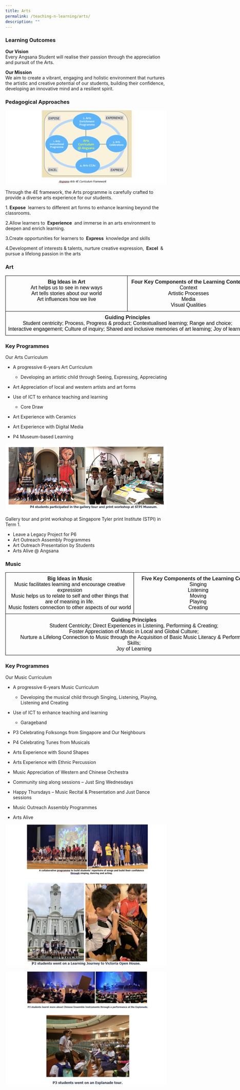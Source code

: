 ```yaml
---
title: Arts
permalink: /teaching-n-learning/arts/
description: ""
---
```

### Learning Outcomes

<b> Our Vision </b>
<br>
Every Angsana Student will realise their passion through the appreciation and pursuit of the Arts.

<b> Our Mission </b>
<br>
We aim to create a vibrant, engaging and holistic environment that nurtures the artistic and creative potential of our students, building their confidence, developing an innovative mind and a resilient spirit.

### Pedagogical Approaches

![](/images/Art1.png)

Through the 4E framework, the Arts programme is carefully crafted to provide a diverse arts experience for our students.

1.<b> Expose </b> learners to different art forms to enhance learning beyond the classrooms.

2.Allow learners to <b> Experience </b> and immerse in an arts environment to deepen and enrich learning.

3.Create opportunities for learners to <b> Express </b> knowledge and skills

4.Development of interests & talents, nurture creative expression, <b> Excel </b> & pursue a lifelong passion in the arts

### Art

<style type="text/css">
.tg  {border-collapse:collapse;border-spacing:0;}
.tg td{border-color:black;border-style:solid;border-width:1px;font-family:Arial, sans-serif;font-size:14px;
  overflow:hidden;padding:10px 5px;word-break:normal;}
.tg th{border-color:black;border-style:solid;border-width:1px;font-family:Arial, sans-serif;font-size:14px;
  font-weight:normal;overflow:hidden;padding:10px 5px;word-break:normal;}
.tg .tg-qv16{font-size:16px;font-weight:bold;text-align:center;vertical-align:top}
.tg .tg-lvth{font-size:16px;text-align:center;vertical-align:top}
</style>
<table class="tg" style="undefined;table-layout: fixed; width: 762px">
<colgroup>
<col style="width: 381px">
<col style="width: 381px">
</colgroup>
<thead>
  <tr>
    <th class="tg-lvth"><span style="font-weight:bold">Big Ideas in Art</span><br><span style="color:#000">Art helps us to see in new ways</span><br><span style="color:#000">Art tells stories about our world</span><br><span style="color:#000">Art influences how we live</span></th>
    <th class="tg-lvth"><span style="font-weight:bold;font-style:normal;text-decoration:none">Four Key Components of the Learning Content</span><br><span style="color:#000">Context</span><br><span style="color:#000">Artistic Processes</span><br><span style="color:#000">Media</span><br><span style="color:#000">Visual Qualities</span></th>
  </tr>
</thead>
<tbody>
  <tr>
    <td class="tg-qv16" colspan="2">Guiding Principles<br><span style="font-weight:400;color:#000">Student centricity; Process, Progress &amp; product; Contextualised learning; Range and choice;</span><br><span style="font-weight:400;color:#000">Interactive engagement; Culture of inquiry; Shared and inclusive memories of art learning; Joy of learning</span></td>
  </tr>
</tbody>
</table>

### Key Programmes

Our Arts Curriculum

*   A progressive 6-years Art Curriculum

    *   Developing an artistic child through Seeing, Expressing, Appreciating

*   Art Appreciation of local and western artists and art forms
*   Use of ICT to enhance teaching and learning

    *   Core Draw

*   Art Experience with Ceramics
*   Art Experience with Digital Media
*   P4 Museum-based Learning

![](/images/Art2.png)

Gallery tour and print workshop at Singapore Tyler print Institute (STPI) in Term 1.

  

*   Leave a Legacy Project for P6
*   Art Outreach Assembly Programmes
*   Art Outreach Presentation by Students
*   Arts Alive @ Angsana

### Music

<style type="text/css">
.tg  {border-collapse:collapse;border-spacing:0;}
.tg td{border-color:black;border-style:solid;border-width:1px;font-family:Arial, sans-serif;font-size:14px;
  overflow:hidden;padding:10px 5px;word-break:normal;}
.tg th{border-color:black;border-style:solid;border-width:1px;font-family:Arial, sans-serif;font-size:14px;
  font-weight:normal;overflow:hidden;padding:10px 5px;word-break:normal;}
.tg .tg-qv16{font-size:16px;font-weight:bold;text-align:center;vertical-align:top}
</style>
<table class="tg" style="undefined;table-layout: fixed; width: 802px">
<colgroup>
<col style="width: 401px">
<col style="width: 401px">
</colgroup>
<thead>
  <tr>
    <th class="tg-qv16">Big Ideas in Music<br><span style="font-weight:400;color:#000">Music facilitates learning and encourage creative expression</span><br><span style="font-weight:400;color:#000">Music helps us to relate to self and other things that are of meaning in life.</span><br><span style="font-weight:400;color:#000">Music fosters connection to other aspects of our world</span></th>
    <th class="tg-qv16">Five Key Components of the Learning Content<br><span style="font-weight:400;color:#000">Singing</span><br><span style="font-weight:400;color:#000">Listening</span><br><span style="font-weight:400;color:#000">Moving</span><br><span style="font-weight:400;color:#000">Playing</span><br><span style="font-weight:400;color:#000">Creating</span></th>
  </tr>
</thead>
<tbody>
  <tr>
    <td class="tg-qv16" colspan="2">Guiding Principles<br><span style="font-weight:400;color:#000">Student Centricity; Direct Experiences in Listening, Performing &amp; Creating;</span><br><span style="font-weight:400;color:#000">Foster Appreciation of Music in Local and Global Culture;</span><br><span style="font-weight:400;color:#000">Nurture a Lifelong Connection to Music through the Acquisition of Basic Music Literacy &amp; Performing </span><br><span style="font-weight:400;color:#000">Skills;</span><br><span style="font-weight:400;color:#000">Joy of Learning</span></td>
  </tr>
</tbody>
</table>

### Key Programmes

Our Music Curriculum

*   A progressive 6-years Music Curriculum

    *   Developing the musical child through Singing, Listening, Playing, Listening and Creating

*   Use of ICT to enhance teaching and learning

    *   Garageband

*   P3 Celebrating Folksongs from Singapore and Our Neighbours
*   P4 Celebrating Tunes from Musicals
*   Arts Experience with Sound Shapes
*   Arts Experience with Ethnic Percussion
*   Music Appreciation of Western and Chinese Orchestra
*   Community sing along sessions – Just Sing Wednesdays
*   Happy Thursdays – Music Recital & Presentation and Just Dance sessions
*   Music Outreach Assembly Programmes
*   Arts Alive

![](/images/Art3.png)

![](/images/Art4.png)